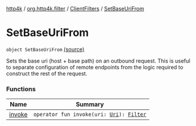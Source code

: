 [http4k](../../../index.md) / [org.http4k.filter](../../index.md) / [ClientFilters](../index.md) / [SetBaseUriFrom](./index.md)

# SetBaseUriFrom

`object SetBaseUriFrom` [(source)](https://github.com/http4k/http4k/blob/master/http4k-core/src/main/kotlin/org/http4k/filter/ClientFilters.kt#L60)

Sets the base uri (host + base path) on an outbound request. This is useful to separate configuration of remote endpoints
from the logic required to construct the rest of the request.

### Functions

| Name | Summary |
|---|---|
| [invoke](invoke.md) | `operator fun invoke(uri: `[`Uri`](../../../org.http4k.core/-uri/index.md)`): `[`Filter`](../../../org.http4k.core/-filter/index.md) |

